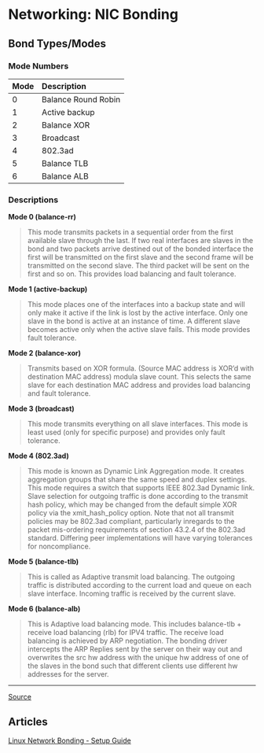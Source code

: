 Networking: NIC Bonding
=======================

## Bond Types/Modes

### Mode Numbers

| Mode | Description         |
|:-----|:--------------------|
| 0    | Balance Round Robin |
| 1    | Active backup       |
| 2    | Balance XOR         |
| 3    | Broadcast           |
| 4    | 802.3ad             |
| 5    | Balance TLB         |
| 6    | Balance ALB         |

### Descriptions

__Mode 0 (balance-rr)__
> This mode transmits packets in a sequential order from the first available slave through the last. If two real interfaces are slaves in the bond and two packets arrive destined out of the bonded interface the first will be transmitted on the first slave and the second frame will be transmitted on the second slave. The third packet will be sent on the first and so on. This provides load balancing and fault tolerance.

__Mode 1 (active-backup)__
> This mode places one of the interfaces into a backup state and will only make it active if the link is lost by the active interface. Only one slave in the bond is active at an instance of time. A different slave becomes active only when the active slave fails. This mode provides fault tolerance.

__Mode 2 (balance-xor)__
> Transmits based on XOR formula. (Source MAC address is XOR’d with destination MAC address) modula slave count. This selects the same slave for each destination MAC address and provides load balancing and fault tolerance.

__Mode 3 (broadcast)__
> This mode transmits everything on all slave interfaces. This mode is least used (only for specific purpose) and provides only fault tolerance.

__Mode 4 (802.3ad)__
> This mode is known as Dynamic Link Aggregation mode. It creates aggregation groups that share the same speed and duplex settings. This mode requires a switch that supports IEEE 802.3ad Dynamic link. Slave selection for outgoing traffic is done according to the transmit hash policy, which may be changed from the default simple XOR policy via the xmit_hash_policy option. Note that not all transmit policies may be 802.3ad compliant, particularly inregards to the packet mis-ordering requirements of section 43.2.4 of the 802.3ad standard. Differing peer implementations will have varying tolerances for noncompliance.

__Mode 5 (balance-tlb)__
> This is called as Adaptive transmit load balancing. The outgoing traffic is distributed according to the current load and queue on each slave interface. Incoming traffic is received by the current slave.

__Mode 6 (balance-alb)__
> This is Adaptive load balancing mode. This includes balance-tlb + receive load balancing (rlb) for IPV4 traffic. The receive load balancing is achieved by ARP negotiation. The bonding driver intercepts the ARP Replies sent by the server on their way out and overwrites the src hw address with the unique hw address of one of the slaves in the bond such that different clients use different hw addresses for the server.

----
[Source](
[Source](http://www.cloudibee.com/network-bonding-modes/))









## Articles

[Linux Network Bonding - Setup Guide](http://www.cloudibee.com/network-bonding-modes/)
